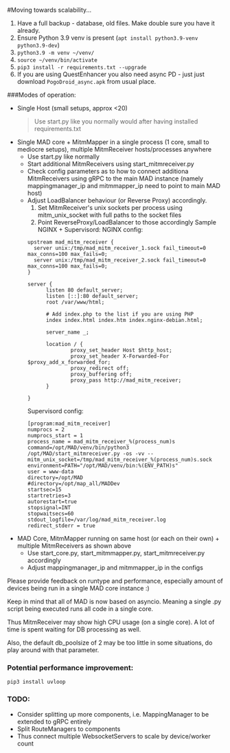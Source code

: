 #Moving towards scalability...

1) Have a full backup - database, old files. Make double sure you have it already.
2) Ensure Python 3.9 venv is present (`apt install python3.9-venv python3.9-dev`)
3) `python3.9 -m venv ~/venv/`
4) `source ~/venv/bin/activate`
5) `pip3 install -r requirements.txt --upgrade`
6) If you are using QuestEnhancer you also need async PD - just just download `PogoDroid_async.apk` from usual place.

###Modes of operation:
  - Single Host (small setups, approx <20)
    > Use start.py like you normally would after having installed requirements.txt
  - Single MAD core + MitmMapper in a single process (1 core, small to mediocre setups), multiple MitmReceiver hosts/processes anywhere
    - Use start.py like normally
    - Start additional MitmReceivers using start_mitmreceiver.py
    - Check config parameters as to how to connect additiona MitmReceivers using gRPC to the main MAD instance (namely mappingmanager_ip and mitmmapper_ip need to point to main MAD host)
    - Adjust LoadBalancer behaviour (or Reverse Proxy) accordingly.
      1) Set MitmReceiver's unix sockets per process using mitm_unix_socket with full paths to the socket files
      2) Point ReverseProxy/LoadBalancer to those accordingly
      Sample NGINX + Supervisord:
      NGINX config:
      ```
      upstream mad_mitm_receiver {
        server unix:/tmp/mad_mitm_receiver_1.sock fail_timeout=0 max_conns=100 max_fails=0;
        server unix:/tmp/mad_mitm_receiver_2.sock fail_timeout=0 max_conns=100 max_fails=0;
      }

      server {
            listen 80 default_server;
            listen [::]:80 default_server;
            root /var/www/html;

            # Add index.php to the list if you are using PHP
            index index.html index.htm index.nginx-debian.html;

            server_name _;

            location / {
                    proxy_set_header Host $http_host;
                    proxy_set_header X-Forwarded-For $proxy_add_x_forwarded_for;
                    proxy_redirect off;
                    proxy_buffering off;
                    proxy_pass http://mad_mitm_receiver;
            }

      }
      ```
      Supervisord config:
      ```
      [program:mad_mitm_receiver]
      numprocs = 2
      numprocs_start = 1
      process_name = mad_mitm_receiver_%(process_num)s
      command=/opt/MAD/venv/bin/python3 /opt/MAD/start_mitmreceiver.py -os -vv --mitm_unix_socket=/tmp/mad_mitm_receiver_%(process_num)s.sock
      environment=PATH="/opt/MAD/venv/bin:%(ENV_PATH)s"
      user = www-data
      directory=/opt/MAD
      #directory=/opt/map_all/MADDev
      startsec=15
      startretries=3
      autorestart=true
      stopsignal=INT
      stopwaitsecs=60
      stdout_logfile=/var/log/mad_mitm_receiver.log
      redirect_stderr = true
      ```
  - MAD Core, MitmMapper running on same host (or each on their own) + multiple MitmReceivers as shown above
    - Use start_core.py, start_mitmmapper.py, start_mitmreceiver.py accordingly
    - Adjust mappingmanager_ip and mitmmapper_ip in the configs

Please provide feedback on runtype and performance, especially amount of devices being run in a single MAD core instance :)

Keep in mind that all of MAD is now based on asyncio. Meaning a single .py script being executed runs all code in a single core.

Thus MitmReceiver may show high CPU usage (on a single core). A lot of time is spent waiting for DB processing as well.

Also, the default db_poolsize of 2 may be too little in some situations, do play around with that parameter.

### Potential performance improvement:
`pip3 install uvloop`

### TODO:
- Consider splitting up more components, i.e. MappingManager to be extended to gRPC entirely
- Split RouteManagers to components
- Thus connect multiple WebsocketServers to scale by device/worker count
